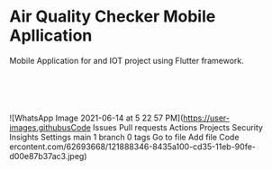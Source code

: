 # Air Quality Checker Mobile Apllication
Mobile Application for and IOT project using Flutter framework.
<br /><br />
<br /><br />
<br /><br />
      ![WhatsApp Image 2021-06-14 at 5 22 57 PM](https://user-images.githubusCode
Issues
Pull requests
Actions
Projects
Security
Insights
Settings
 main 
 1 branch
 0 tags
Go to file
Add file
 Code 
ercontent.com/62693668/121888346-8435a100-cd35-11eb-90fe-d00e87b37ac3.jpeg)

